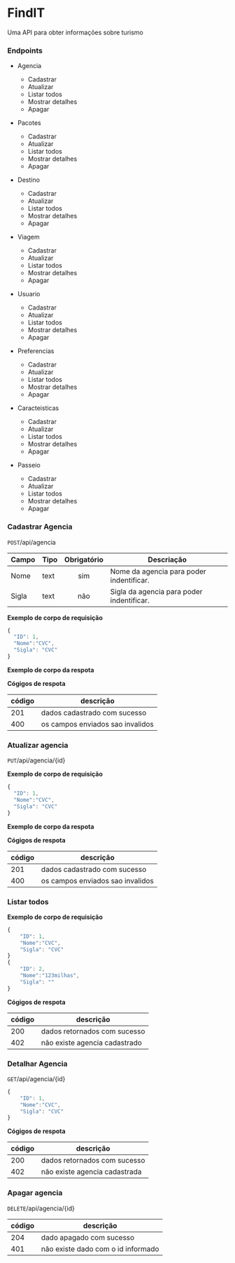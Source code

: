 # FindIT

Uma API para obter informações sobre turismo 


### Endpoints 

- Agencia
    - Cadastrar
    - Atualizar
    - Listar todos
    - Mostrar detalhes
    - Apagar

- Pacotes 
    - Cadastrar
    - Atualizar
    - Listar todos
    - Mostrar detalhes
    - Apagar

- Destino 
    - Cadastrar
    - Atualizar
    - Listar todos
    - Mostrar detalhes
    - Apagar

- Viagem 
    - Cadastrar
    - Atualizar
    - Listar todos
    - Mostrar detalhes
    - Apagar

- Usuario
    - Cadastrar
    - Atualizar
    - Listar todos
    - Mostrar detalhes
    - Apagar

- Preferencias
    - Cadastrar
    - Atualizar
    - Listar todos
    - Mostrar detalhes
    - Apagar

- Caracteisticas 
    - Cadastrar
    - Atualizar
    - Listar todos
    - Mostrar detalhes
    - Apagar

- Passeio
    - Cadastrar
    - Atualizar
    - Listar todos
    - Mostrar detalhes
    - Apagar


### Cadastrar Agencia 

`POST`/api/agencia

|Campo|Tipo|Obrigatório|Descriação
|------ |------|:-----------: |---------
|Nome|text|sim|Nome da agencia para poder indentificar.
|Sigla|text|não|Sigla da agencia para poder indentificar.


**Exemplo de corpo de requisição**

```js
{
  "ID": 1,
  "Nome":"CVC",
  "Sigla": "CVC" 
}   

```


**Exemplo de corpo da respota**

**Cógigos de respota**

|código| descrição
| - | -
|201 | dados cadastrado com sucesso
|400 | os campos enviados sao invalidos


### Atualizar agencia
`PUT`/api/agencia/{id}

**Exemplo de corpo de requisição**

```js
{
  "ID": 1,
  "Nome":"CVC",
  "Sigla": "CVC" 
}   

```

**Exemplo de corpo da respota**

**Cógigos de respota**

|código| descrição
| - | -
|201 | dados cadastrado com sucesso
|400 | os campos enviados sao invalidos





### Listar todos 

**Exemplo de corpo de requisição** 

```js
{
    "ID": 1,
    "Nome":"CVC",
    "Sigla": "CVC" 
}
{
    "ID": 2,
    "Nome":"123milhas",
    "Sigla": "" 
}
```

**Cógigos de respota**

|código| descrição
| - | -
|200 | dados retornados com sucesso
|402 | não existe agencia cadastrado


### Detalhar Agencia 

`GET`/api/agencia/{id}
```js 
{
    "ID": 1,
    "Nome":"CVC",
    "Sigla": "CVC" 
}
```

**Cógigos de respota**

|código| descrição
| - | -
|200 | dados retornados com sucesso
|402 | não existe agencia cadastrada

### Apagar agencia
`DELETE`/api/agencia/{id}

|código| descrição
| - | -
|204 | dado apagado com sucesso
|401 | não existe dado com o id informado

